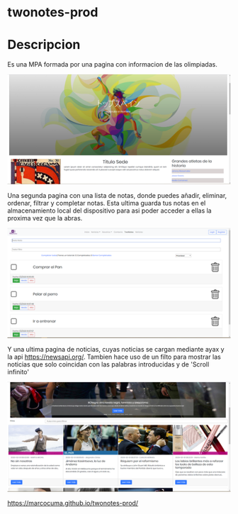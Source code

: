 # twonotes-prod
# Descripcion
Es una MPA formada por una pagina con informacion de las olimpiadas.

![alt text](https://github.com/Marcocuma/twonotes-prod/blob/master/img/Captura1.png "Web olimpiadas")

Una segunda pagina con una lista de notas, donde puedes añadir, eliminar, ordenar, filtrar y completar notas. Esta ultima guarda tus notas en el almacenamiento local del dispositivo para asi poder acceder a ellas la proxima vez que la abras. 

![alt text](https://github.com/Marcocuma/twonotes-prod/blob/master/img/Captura2.PNG "Web notas")

Y una ultima pagina de noticias, cuyas noticias se cargan mediante ayax y la api https://newsapi.org/. Tambien hace uso de un filto para mostrar las noticias que solo coincidan con las palabras introducidas y de 'Scroll infinito'

![alt text](https://github.com/Marcocuma/twonotes-prod/blob/master/img/Captura3.PNG "Web noticias")

https://marcocuma.github.io/twonotes-prod/
